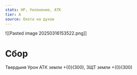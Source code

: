 ```yaml
---
stats: HP, Уклонение, АТК
tier: A
source: Охота на духов
---
```

![[Pasted image 20250316153522.png]]

# Сбор
Твердыня
Урон АТК земли +{0}(300), ЗЩТ земли +{0}(300)
